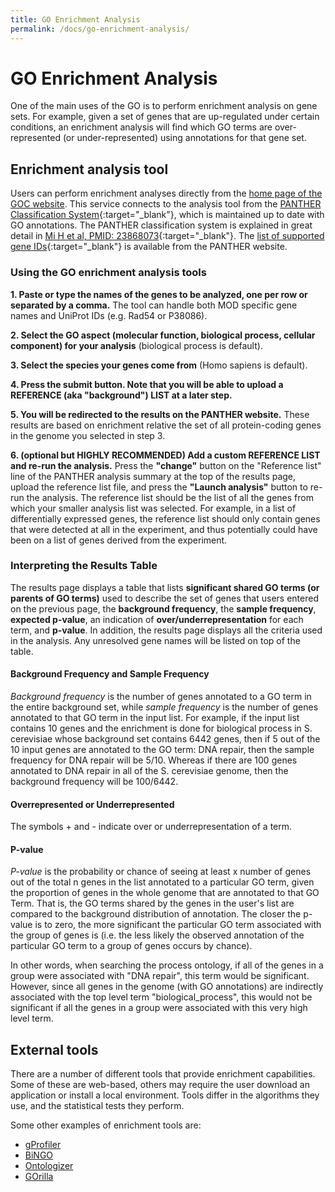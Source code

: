 ```yaml
---
title: GO Enrichment Analysis
permalink: /docs/go-enrichment-analysis/
---
```


# GO Enrichment Analysis

One of the main uses of the GO is to perform enrichment analysis on gene sets. For example, given a set of genes that are up-regulated under certain conditions, an enrichment analysis will find which GO terms are over-represented (or under-represented) using annotations for that gene set.
## Enrichment analysis tool

Users can perform enrichment analyses directly from the [home page of the GOC website](http://geneontology.org/). This service connects to the analysis tool from the [PANTHER Classification System](http://pantherdb.org/){:target="_blank"}, which is maintained up to date with GO annotations. The PANTHER classification system is explained in great detail in [Mi H et al, PMID: 23868073](https://www.ncbi.nlm.nih.gov/pubmed/23868073){:target="_blank"}. The [list of supported gene IDs](http://www.pantherdb.org/tips/tips_batchIdSearch_supportedId.jsp){:target="_blank"} is available from the PANTHER website.

### Using the GO enrichment analysis tools

**1. Paste or type the names of the genes to be analyzed, one per row or separated by a comma.** The tool can handle both MOD specific gene names and UniProt IDs (e.g. Rad54 or P38086).

**2. Select the GO aspect (molecular function, biological process, cellular component) for your analysis** (biological process is default).

**3. Select the species your genes come from** (Homo sapiens is default).

**4. Press the submit button. Note that you will be able to upload a REFERENCE (aka "background") LIST at a later step.**

**5. You will be redirected to the results on the PANTHER website.** These results are based on enrichment relative the set of all protein-coding genes in the genome you selected in step 3.

**6. (optional but HIGHLY RECOMMENDED) Add a custom REFERENCE LIST and re-run the analysis.** Press the **"change"** button on the "Reference list" line of the PANTHER analysis summary at the top of the results page, upload the reference list file, and press the **"Launch analysis"** button to re-run the analysis. The reference list should be the list of all the genes from which your smaller analysis list was selected. For example, in a list of differentially expressed genes, the reference list should only contain genes that were detected at all in the experiment, and thus potentially could have been on a list of genes derived from the experiment.

### Interpreting the Results Table
The results page displays a table that lists **significant shared GO terms (or parents of GO terms)** used to describe the set of genes that users entered on the previous page, the **background frequency**, the **sample frequency**, **expected p-value**, an indication of **over/underrepresentation** for each term, and **p-value**. In addition, the results page displays all the criteria used in the analysis. Any unresolved gene names will be listed on top of the table.

#### Background Frequency and Sample Frequency
*Background frequency* is the number of genes annotated to a GO term in the entire background set, while *sample frequency* is the number of genes annotated to that GO term in the input list. For example, if the input list contains 10 genes and the enrichment is done for biological process in S. cerevisiae whose background set contains 6442 genes, then if 5 out of the 10 input genes are annotated to the GO term: DNA repair, then the sample frequency for DNA repair will be 5/10. Whereas if there are 100 genes annotated to DNA repair in all of the S. cerevisiae genome, then the background frequency will be 100/6442.

#### Overrepresented or Underrepresented
The symbols + and - indicate over or underrepresentation of a term.

#### P-value
*P-value* is the probability or chance of seeing at least x number of genes out of the total n genes in the list annotated to a particular GO term, given the proportion of genes in the whole genome that are annotated to that GO Term. That is, the GO terms shared by the genes in the user's list are compared to the background distribution of annotation. The closer the p-value is to zero, the more significant the particular GO term associated with the group of genes is (i.e. the less likely the observed annotation of the particular GO term to a group of genes occurs by chance).

In other words, when searching the process ontology, if all of the genes in a group were associated with "DNA repair", this term would be significant. However, since all genes in the genome (with GO annotations) are indirectly associated with the top level term "biological_process", this would not be significant if all the genes in a group were associated with this very high level term.
## External tools
There are a number of different tools that provide enrichment capabilities. Some of these are web-based, others may require the user download an application or install a local environment. Tools differ in the algorithms they use, and the statistical tests they perform.

Some other examples of enrichment tools are:

* [gProfiler](http://biit.cs.ut.ee/gprofiler/)
* [BiNGO](https://www.psb.ugent.be/cbd/papers/BiNGO/Home.html)
* [Ontologizer](http://ontologizer.de)
* [GOrilla](http://cbl-gorilla.cs.technion.ac.il/)


